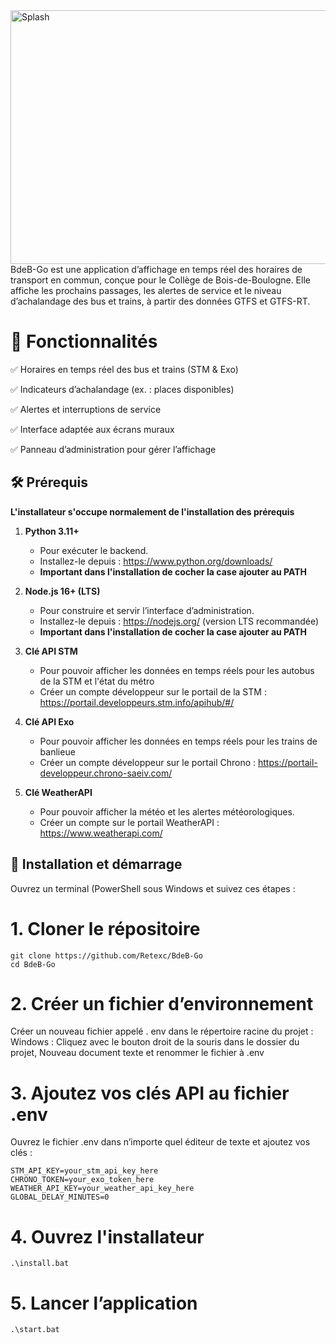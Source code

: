  <img width="1217" height="406" alt="Splash" src="https://github.com/user-attachments/assets/e88cf353-8a60-4702-8c12-4265d9939740" />
BdeB-Go est une application d’affichage en temps réel des horaires de transport en commun, conçue pour le Collège de Bois-de-Boulogne. Elle affiche les prochains passages, les alertes de service et le niveau d’achalandage des bus et trains, à partir des données GTFS et GTFS-RT.

# 📌 Fonctionnalités
✅ Horaires en temps réel des bus et trains (STM & Exo)

✅ Indicateurs d’achalandage (ex. : places disponibles)

✅ Alertes et interruptions de service

✅ Interface adaptée aux écrans muraux

✅ Panneau d’administration pour gérer l’affichage

## 🛠 Prérequis

**L'installateur s'occupe normalement de l'installation des prérequis**

1. **Python 3.11+**  
   - Pour exécuter le backend.  
   - Installez-le depuis : https://www.python.org/downloads/
   - **Important dans l'installation de cocher la case ajouter au PATH**

2. **Node.js 16+ (LTS)**  
   - Pour construire et servir l’interface d’administration.  
   - Installez-le depuis : https://nodejs.org/ (version LTS recommandée)
   - **Important dans l'installation de cocher la case ajouter au PATH**
  
3. **Clé API STM**
   - Pour pouvoir afficher les données en temps réels pour les autobus de la STM et l'état du métro
   - Créer un compte développeur sur le portail de la STM : https://portail.developpeurs.stm.info/apihub/#/
  
4. **Clé API Exo**
   - Pour pouvoir afficher les données en temps réels pour les trains de banlieue
   - Créer un compte développeur sur le portail Chrono : https://portail-developpeur.chrono-saeiv.com/

5. **Clé WeatherAPI**
   - Pour pouvoir afficher la météo et les alertes météorologiques.
   - Créer un compte sur le portail WeatherAPI : https://www.weatherapi.com/
     
## 🚀 Installation et démarrage

Ouvrez un terminal (PowerShell sous Windows et suivez ces étapes :


# 1. Cloner le répositoire
```
git clone https://github.com/Retexc/BdeB-Go
cd BdeB-Go
```
# 2. Créer un fichier d’environnement
Créer un nouveau fichier appelé . env dans le répertoire racine du projet :
Windows : Cliquez avec le bouton droit de la souris dans le dossier du projet, Nouveau document texte et renommer le fichier à .env

# 3. Ajoutez vos clés API au fichier .env
Ouvrez le fichier .env dans n’importe quel éditeur de texte et ajoutez vos clés :
```
STM_API_KEY=your_stm_api_key_here
CHRONO_TOKEN=your_exo_token_here
WEATHER_API_KEY=your_weather_api_key_here
GLOBAL_DELAY_MINUTES=0
```
# 4. Ouvrez l'installateur
```
.\install.bat
```
# 5. Lancer l’application
```
.\start.bat
```
